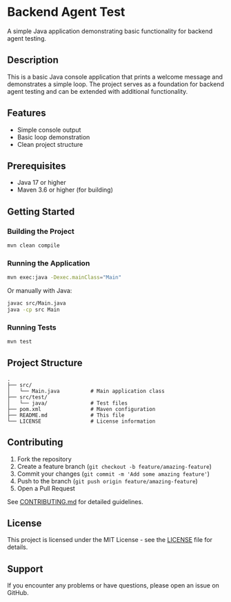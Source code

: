 # Backend Agent Test

A simple Java application demonstrating basic functionality for backend agent testing.

## Description

This is a basic Java console application that prints a welcome message and demonstrates a simple loop. The project serves as a foundation for backend agent testing and can be extended with additional functionality.

## Features

- Simple console output
- Basic loop demonstration
- Clean project structure

## Prerequisites

- Java 17 or higher
- Maven 3.6 or higher (for building)

## Getting Started

### Building the Project

```bash
mvn clean compile
```

### Running the Application

```bash
mvn exec:java -Dexec.mainClass="Main"
```

Or manually with Java:

```bash
javac src/Main.java
java -cp src Main
```

### Running Tests

```bash
mvn test
```

## Project Structure

```
.
├── src/
│   └── Main.java          # Main application class
├── src/test/
│   └── java/              # Test files
├── pom.xml                # Maven configuration
├── README.md              # This file
└── LICENSE                # License information
```

## Contributing

1. Fork the repository
2. Create a feature branch (`git checkout -b feature/amazing-feature`)
3. Commit your changes (`git commit -m 'Add some amazing feature'`)
4. Push to the branch (`git push origin feature/amazing-feature`)
5. Open a Pull Request

See [CONTRIBUTING.md](CONTRIBUTING.md) for detailed guidelines.

## License

This project is licensed under the MIT License - see the [LICENSE](LICENSE) file for details.

## Support

If you encounter any problems or have questions, please open an issue on GitHub.